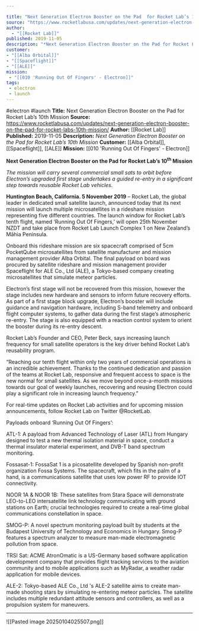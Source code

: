 ```yaml
---

title: "Next Generation Electron Booster on the Pad  for Rocket Lab’s 10th Mission "
source: "https://www.rocketlabusa.com/updates/next-generation-electron-booster-on-the-pad-for-rocket-labs-10th-mission/"
author:
  - "[[Rocket Lab]]"
published: 2019-11-05
description: "*Next Generation Electron Booster on the Pad for Rocket Lab’s 10th Mission*"
customer: 
- "[[Alba Orbital]]"
- "[[Spaceflight]]"
- "[[ALE]]"
mission:
 - "[[010 'Running Out Of Fingers' - Electron]]"
tags:
 - electron
 - launch
---
```


#electron #launch
**Title:** Next Generation Electron Booster on the Pad  for Rocket Lab’s 10th Mission 
**Source:** https://www.rocketlabusa.com/updates/next-generation-electron-booster-on-the-pad-for-rocket-labs-10th-mission/
**Author:** [[Rocket Lab]]
**Published:** 2019-11-05
**Description:** *Next Generation Electron Booster on the Pad for Rocket Lab’s 10th Mission*
**Customer:** [[Alba Orbital]], [[Spaceflight]], [[ALE]]
**Mission:** [[010 'Running Out Of Fingers' - Electron]]

**Next Generation Electron Booster on the Pad for Rocket Lab’s 10<sup>th</sup> Mission**

*The mission will carry several commercial small sats to orbit before Electron’s upgraded first stage undertakes a guided re-entry in a significant step towards reusable Rocket Lab vehicles.*

**Huntington Beach, California. 5 November 2019** – Rocket Lab, the global leader in dedicated small satellite launch, announced today that its next mission will launch multiple microsatellites in a rideshare mission representing five different countries. The launch window for Rocket Lab’s tenth flight, named ‘Running Out Of Fingers,’ will open 25th November NZDT and take place from Rocket Lab Launch Complex 1 on New Zealand’s Māhia Peninsula.

Onboard this rideshare mission are six spacecraft comprised of 5cm PocketQube microsatellites from satellite manufacturer and mission management provider Alba Orbital. The final payload on board was procured by satellite rideshare and mission management provider Spaceflight for ALE Co., Ltd (ALE), a Tokyo-based company creating microsatellites that simulate meteor particles. 

Electron’s first stage will not be recovered from this mission, however the stage includes new hardware and sensors to inform future recovery efforts. As part of a first stage block upgrade, Electron’s booster will include guidance and navigation hardware, including S-band telemetry and onboard flight computer systems, to gather data during the first stage’s atmospheric re-entry. The stage is also equipped with a reaction control system to orient the booster during its re-entry descent.

Rocket Lab’s Founder and CEO, Peter Beck, says increasing launch frequency for small satellite operators is the key driver behind Rocket Lab’s reusability program.

“Reaching our tenth flight within only two years of commercial operations is an incredible achievement. Thanks to the continued dedication and passion of the teams at Rocket Lab, responsive and frequent access to space is the new normal for small satellites. As we move beyond once-a-month missions towards our goal of weekly launches, recovering and reusing Electron could play a significant role in increasing launch frequency.”

For real-time updates on Rocket Lab activities and for upcoming mission announcements, follow Rocket Lab on Twitter @RocketLab.

Payloads onboard ‘Running Out Of Fingers’:

ATL-1: A payload from Advanced Technology of Laser (ATL) from Hungary designed to test a new thermal isolation material in space, conduct a thermal insulator material experiment, and DVB-T band spectrum monitoring.

Fossasat-1: FossaSat 1 is a picosatellite developed by Spanish non-profit organization Fossa Systems. The spacecraft, which fits in the palm of a hand, is a communications satellite that uses low power RF to provide IOT connectivity.

NOOR 1A & NOOR 1B: These satellites from Stara Space will demonstrate LEO-to-LEO intersatellite link technology communicating with ground stations on Earth; crucial technologies required to create a real-time global communications constellation in space.

SMOG-P: A novel spectrum monitoring payload built by students at the Budapest University of Technology and Economics in Hungary. Smog-P features a spectrum analyzer to measure man-made electromagnetic pollution from space.

TRSI Sat: ACME AtronOmatic is a US-Germany based software application development company that provides flight tracking services to the aviation community and to mobile applications such as MyRadar, a weather radar application for mobile devices.

ALE-2: Tokyo-based ALE Co., Ltd 's ALE-2 satellite aims to create man-made shooting stars by simulating re-entering meteor particles. The satellite includes multiple redundant attitude sensors and controllers, as well as a propulsion system for maneuvers.

---

![[Pasted image 20250104025507.png]]